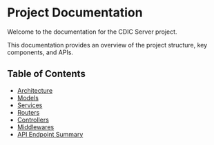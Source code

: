 # Project Documentation

Welcome to the documentation for the CDIC Server project.

This documentation provides an overview of the project structure, key components, and APIs.

## Table of Contents

- [Architecture](./architecture.md)
- [Models](./models/README.md)
- [Services](./services/README.md)
- [Routers](./routers/README.md)
- [Controllers](./controllers/README.md)
- [Middlewares](./middlewares/auth_middleware.md)
- [API Endpoint Summary](./api.md) 
